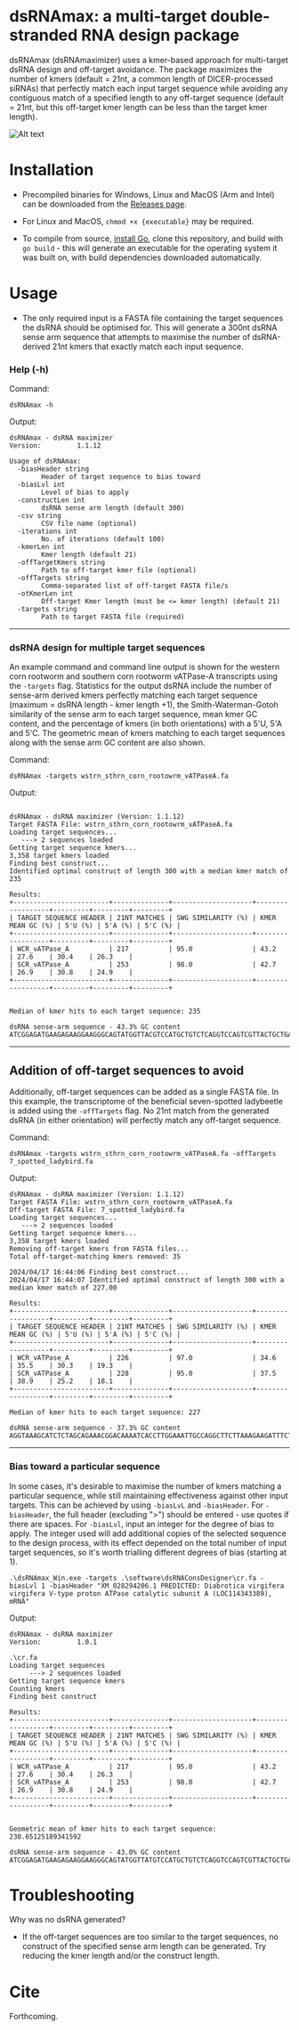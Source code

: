 # dsRNAmax: a multi-target double-stranded RNA design package 

dsRNAmax (dsRNAmaximizer) uses a kmer-based approach for multi-target dsRNA design and off-target avoidance. The package maximizes the number of kmers (default = 21nt, a common length of DICER-processed siRNAs) that perfectly match each input target sequence while avoiding any contiguous match of a specified length to any off-target sequence (default = 21nt, but this off-target kmer length can be less than the target kmer length).
    

![Alt text](./bioinf_github.jpg "dsRNA design")


# Installation

- Precompiled binaries for Windows, Linux and MacOS (Arm and Intel) can be downloaded from the [Releases page](https://github.com/sfletc/dsRNAmax/releases). 

- For Linux and MacOS, ```chmod +x {executable}``` may be required.  

- To compile from source, [install Go](https://go.dev/doc/install), clone this repository, and build with ```go build``` - this will generate an executable for the operating system it was built on, with build dependencies downloaded automatically.      


# Usage

- The only required input is a FASTA file containing the target sequences the dsRNA should be optimised for. This will generate a 300nt dsRNA sense arm sequence that attempts to maximise the number of dsRNA-derived 21nt kmers that exactly match each input sequence.

### Help (-h) 

Command:
```
dsRNAmax -h
```
Output:
```
dsRNAmax - dsRNA maximizer
Version:         1.1.12

Usage of dsRNAmax:
  -biasHeader string
    	Header of target sequence to bias toward
  -biasLvl int
    	Level of bias to apply
  -constructLen int
    	dsRNA sense arm length (default 300)
  -csv string
    	CSV file name (optional)
  -iterations int
    	No. of iterations (default 100)
  -kmerLen int
    	Kmer length (default 21)
  -offTargetKmers string
    	Path to off-target kmer file (optional)
  -offTargets string
    	Comma-separated list of off-target FASTA file/s
  -otKmerLen int
    	Off-target Kmer length (must be <= kmer length) (default 21)
  -targets string
    	Path to target FASTA file (required)

```
-----

### dsRNA design for multiple target sequences

An example command and command line output is shown for the western corn rootworm and southern corn rootworm vATPase-A transcripts using the ```-targets``` flag.  Statistics for the output dsRNA include the number of sense-arm derived kmers perfectly matching each target sequence (maximum = dsRNA length - kmer length +1), the Smith-Waterman-Gotoh similarity of the sense arm to each target sequence, mean kmer GC content, and the percentage of kmers (in both orientations) with a 5'U, 5'A and 5'C.  The geometric mean of kmers matching to each target sequences along with the sense arm GC content are also shown.  

Command:
```
dsRNAmax -targets wstrn_sthrn_corn_rootowrm_vATPaseA.fa 

```
Output:
```

dsRNAmax - dsRNA maximizer (Version: 1.1.12)
Target FASTA File: wstrn_sthrn_corn_rootowrm_vATPaseA.fa
Loading target sequences...
   ---> 2 sequences loaded
Getting target sequence kmers...
3,358 target kmers loaded
Finding best construct...
Identified optimal construct of length 300 with a median kmer match of 235

Results:
+------------------------+--------------+--------------------+------------------+---------+---------+---------+
| TARGET SEQUENCE HEADER | 21NT MATCHES | SWG SIMILARITY (%) | KMER MEAN GC (%) | 5'U (%) | 5'A (%) | 5'C (%) |
+------------------------+--------------+--------------------+------------------+---------+---------+---------+
| WCR_vATPase_A          | 217          | 95.0               | 43.2             | 27.6    | 30.4    | 26.3    |
| SCR_vATPase_A          | 253          | 98.0               | 42.7             | 26.9    | 30.8    | 24.9    |
+------------------------+--------------+--------------------+------------------+---------+---------+---------+


Median of kmer hits to each target sequence: 235

dsRNA sense-arm sequence - 43.3% GC content
ATCGGAGATGAAGAGAAGGAAGGGCAGTATGGTTACGTCCATGCTGTCTCAGGTCCAGTCGTTACTGCTGAGAAAATGTCTGGTTCTGCTATGTACGAACTGGTACGTGTCGGATACTATGAGCTGGTAGGAGAAATCATTAGATTGGAAGGTGACATGGCTACTATTCAGGTATATGAAGAAACTTCTGGTGTAACCGTTGGTGATCCAGTATTAAGAACTGGTAAACCACTTTCAGTAGAACTTGGACCTGGTATTATGGGTTCCATTTTTGATGGTATCCAACGTCCATTGAAAGAC

```
-----

## Addition of off-target sequences to avoid

Additionally, off-target sequences can be added as a single FASTA file.  In this example, the transcriptome of the beneficial seven-spotted ladybeetle is added using the ```-offTargets``` flag.  No 21nt match from the generated dsRNA (in either orientation) will perfectly match any off-target sequence.

Command:
```
dsRNAmax -targets wstrn_sthrn_corn_rootowrm_vATPaseA.fa -offTargets 7_spotted_ladybird.fa 
```
Output:
```
dsRNAmax - dsRNA maximizer (Version: 1.1.12)
Target FASTA File: wstrn_sthrn_corn_rootowrm_vATPaseA.fa
Off-target FASTA File: 7_spotted_ladybird.fa
Loading target sequences...
   ---> 2 sequences loaded
Getting target sequence kmers...
3,358 target kmers loaded
Removing off-target kmers from FASTA files...
Total off-target-matching kmers removed: 35

2024/04/17 16:44:06 Finding best construct...
2024/04/17 16:44:07 Identified optimal construct of length 300 with a median kmer match of 227.00

Results:
+------------------------+--------------+--------------------+------------------+---------+---------+---------+
| TARGET SEQUENCE HEADER | 21NT MATCHES | SWG SIMILARITY (%) | KMER MEAN GC (%) | 5'U (%) | 5'A (%) | 5'C (%) |
+------------------------+--------------+--------------------+------------------+---------+---------+---------+
| WCR_vATPase_A          | 226          | 97.0               | 34.6             | 35.5    | 30.3    | 19.3    |
| SCR_vATPase_A          | 228          | 95.0               | 37.5             | 38.9    | 25.2    | 18.1    |
+------------------------+--------------+--------------------+------------------+---------+---------+---------+

Median of kmer hits to each target sequence: 227

dsRNA sense-arm sequence - 37.3% GC content
AGGTAAAGCATCTCTAGCAGAAACGGACAAAATCACCTTGGAAATTGCCAGGCTTCTTAAAGAAGATTTCTTGCAACAAAACTCATACTCTTCTTATGACAGATTCTGTCCATTCTATAAAACTGTCGGTATGTTGAGAAACATGATCGGTTTGTACGATATGGCGAGACACGCCGTAGAATCAACCGCACAATCAGAAAATAAGATCACTTGGAACGTAATAAGAGATTCAATGAGTGGAATTTTATATCAACTTAGCAGTATGAAATTTAAGGATCCCGTAAAAGATGGTGAAGCTAA

```
----

### Bias toward a particular sequence

In some cases, it's desirable to maximise the number of kmers matching a particular sequence, while still maintaining effectiveness against other input targets.  This can be achieved by using ```-biasLvL``` and ```-biasHeader```.  For ```-biasHeader```, the full header (excluding ">") should be entered - use quotes if there are spaces.  For ```-biasLvl```, input an integer for the degree of bias to apply.  The integer used will add additional copies of the selected sequence to the design process, with its effect depended on the total number of input target sequences, so it's worth trialling different degrees of bias (starting at 1).  

```
.\dsRNAmax_Win.exe -targets .\software\dsRNAConsDesigner\cr.fa -biasLvl 1 -biasHeader "XM_028294206.1 PREDICTED: Diabrotica virgifera virgifera V-type proton ATPase catalytic subunit A (LOC114343389), mRNA"
```

Output:

```
dsRNAmax - dsRNA maximizer
Version:         1.0.1

.\cr.fa
Loading target sequences
     ---> 2 sequences loaded
Getting target sequence kmers
Counting kmers
Finding best construct

Results:
+------------------------+--------------+--------------------+------------------+---------+---------+---------+
| TARGET SEQUENCE HEADER | 21NT MATCHES | SWG SIMILARITY (%) | KMER MEAN GC (%) | 5'U (%) | 5'A (%) | 5'C (%) |
+------------------------+--------------+--------------------+------------------+---------+---------+---------+
| WCR_vATPase_A          | 217          | 95.0               | 43.2             | 27.6    | 30.4    | 26.3    |
| SCR_vATPase_A          | 253          | 98.0               | 42.7             | 26.9    | 30.8    | 24.9    |
+------------------------+--------------+--------------------+------------------+---------+---------+---------+


Geometric mean of kmer hits to each target sequence: 230.65125189341592

dsRNA sense-arm sequence - 43.0% GC content
ATCGGAGATGAAGAGAAGGAAGGGCAGTATGGTTATGTCCATGCTGTCTCAGGTCCAGTCGTTACTGCTGAGAAAATGTCTGGTTCTGCTATGTACGAACTGGTACGTGTCGGATACTATGAGCTGGTAGGAGAAATCATTAGATTGGAAGGTGACATGGCTACTATTCAGGTATACGAAGAAACATCAGGTGTAACTGTTGGTGATCCAGTATTAAGAACTGGTAAACCACTTTCAGTAGAACTTGGACCTGGTATTATGGGTTCCATTTTTGATGGTATCCAACGTCCATTGAAAGAC
```

# Troubleshooting

Why was no dsRNA generated?
- If the off-target sequences are too similar to the target sequences, no construct of the specified sense arm length can be generated.  Try reducing the kmer length and/or the construct length.  


# Cite

Forthcoming.  
